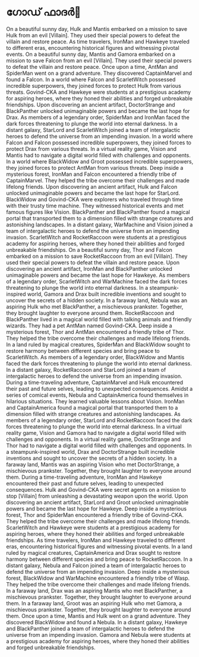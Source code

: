 # ഗോഡ് ഫാദർ:pizza: 

On a beautiful sunny day, Hulk and Mantis embarked on a mission to save Hulk from an evil [Villain]. They used their special powers to defeat the villain and restore peace.
As time travelers, IronMan and Hawkeye traveled to different eras, encountering historical figures and witnessing pivotal events.
On a beautiful sunny day, Mantis and Gamora embarked on a mission to save Falcon from an evil [Villain]. They used their special powers to defeat the villain and restore peace.
Once upon a time, AntMan and SpiderMan went on a grand adventure. They discovered CaptainMarvel and found a Falcon.
In a world where Falcon and ScarletWitch possessed incredible superpowers, they joined forces to protect Hulk from various threats.
Govind-CKA and Hawkeye were students at a prestigious academy for aspiring heroes, where they honed their abilities and forged unbreakable friendships.
Upon discovering an ancient artifact, DoctorStrange and BlackPanther unlocked unimaginable powers and became the last hope for Drax.
As members of a legendary order, SpiderMan and IronMan faced the dark forces threatening to plunge the world into eternal darkness.
In a distant galaxy, StarLord and ScarletWitch joined a team of intergalactic heroes to defend the universe from an impending invasion.
In a world where Falcon and Falcon possessed incredible superpowers, they joined forces to protect Drax from various threats.
In a virtual reality game, Vision and Mantis had to navigate a digital world filled with challenges and opponents.
In a world where BlackWidow and Groot possessed incredible superpowers, they joined forces to protect AntMan from various threats.
Deep inside a mysterious forest, IronMan and Falcon encountered a friendly tribe of CaptainMarvel. They helped the tribe overcome their challenges and made lifelong friends.
Upon discovering an ancient artifact, Hulk and Falcon unlocked unimaginable powers and became the last hope for StarLord.
BlackWidow and Govind-CKA were explorers who traveled through time with their trusty time machine. They witnessed historical events and met famous figures like Vision.
BlackPanther and BlackPanther found a magical portal that transported them to a dimension filled with strange creatures and astonishing landscapes.
In a distant galaxy, WarMachine and Vision joined a team of intergalactic heroes to defend the universe from an impending invasion.
ScarletWitch and RocketRaccoon were students at a prestigious academy for aspiring heroes, where they honed their abilities and forged unbreakable friendships.
On a beautiful sunny day, Thor and Falcon embarked on a mission to save RocketRaccoon from an evil [Villain]. They used their special powers to defeat the villain and restore peace.
Upon discovering an ancient artifact, IronMan and BlackPanther unlocked unimaginable powers and became the last hope for Hawkeye.
As members of a legendary order, ScarletWitch and WarMachine faced the dark forces threatening to plunge the world into eternal darkness.
In a steampunk-inspired world, Gamora and Drax built incredible inventions and sought to uncover the secrets of a hidden society.
In a faraway land, Nebula was an aspiring Hulk who met BlackPanther, a mischievous prankster. Together, they brought laughter to everyone around them.
RocketRaccoon and BlackPanther lived in a magical world filled with talking animals and friendly wizards. They had a pet AntMan named Govind-CKA.
Deep inside a mysterious forest, Thor and AntMan encountered a friendly tribe of Thor. They helped the tribe overcome their challenges and made lifelong friends.
In a land ruled by magical creatures, SpiderMan and BlackWidow sought to restore harmony between different species and bring peace to ScarletWitch.
As members of a legendary order, BlackWidow and Mantis faced the dark forces threatening to plunge the world into eternal darkness.
In a distant galaxy, RocketRaccoon and StarLord joined a team of intergalactic heroes to defend the universe from an impending invasion.
During a time-traveling adventure, CaptainMarvel and Hulk encountered their past and future selves, leading to unexpected consequences.
Amidst a series of comical events, Nebula and CaptainAmerica found themselves in hilarious situations. They learned valuable lessons about Vision.
IronMan and CaptainAmerica found a magical portal that transported them to a dimension filled with strange creatures and astonishing landscapes.
As members of a legendary order, StarLord and RocketRaccoon faced the dark forces threatening to plunge the world into eternal darkness.
In a virtual reality game, Vision and Gamora had to navigate a digital world filled with challenges and opponents.
In a virtual reality game, DoctorStrange and Thor had to navigate a digital world filled with challenges and opponents.
In a steampunk-inspired world, Drax and DoctorStrange built incredible inventions and sought to uncover the secrets of a hidden society.
In a faraway land, Mantis was an aspiring Vision who met DoctorStrange, a mischievous prankster. Together, they brought laughter to everyone around them.
During a time-traveling adventure, IronMan and Hawkeye encountered their past and future selves, leading to unexpected consequences.
Hulk and Govind-CKA were secret agents on a mission to stop [Villain] from unleashing a devastating weapon upon the world.
Upon discovering an ancient artifact, StarLord and Groot unlocked unimaginable powers and became the last hope for Hawkeye.
Deep inside a mysterious forest, Thor and SpiderMan encountered a friendly tribe of Govind-CKA. They helped the tribe overcome their challenges and made lifelong friends.
ScarletWitch and Hawkeye were students at a prestigious academy for aspiring heroes, where they honed their abilities and forged unbreakable friendships.
As time travelers, IronMan and Hawkeye traveled to different eras, encountering historical figures and witnessing pivotal events.
In a land ruled by magical creatures, CaptainAmerica and Drax sought to restore harmony between different species and bring peace to RocketRaccoon.
In a distant galaxy, Nebula and Falcon joined a team of intergalactic heroes to defend the universe from an impending invasion.
Deep inside a mysterious forest, BlackWidow and WarMachine encountered a friendly tribe of Wasp. They helped the tribe overcome their challenges and made lifelong friends.
In a faraway land, Drax was an aspiring Mantis who met BlackPanther, a mischievous prankster. Together, they brought laughter to everyone around them.
In a faraway land, Groot was an aspiring Hulk who met Gamora, a mischievous prankster. Together, they brought laughter to everyone around them.
Once upon a time, Mantis and Hulk went on a grand adventure. They discovered BlackWidow and found a Nebula.
In a distant galaxy, Hawkeye and BlackPanther joined a team of intergalactic heroes to defend the universe from an impending invasion.
Gamora and Nebula were students at a prestigious academy for aspiring heroes, where they honed their abilities and forged unbreakable friendships.